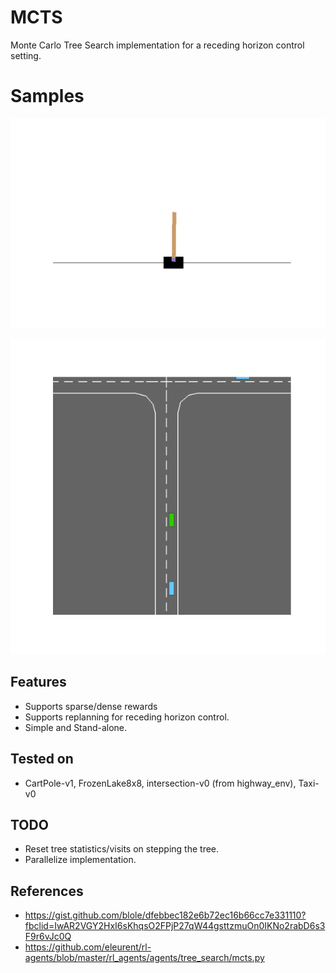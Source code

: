 # MCTS
Monte Carlo Tree Search implementation for a receding horizon control setting.

# Samples

<p align="center">
  <img src="/samples/gym_animation.gif" alt="Sublime's custom image"/>
</p>
<p align="center">
  <img src="/samples/intersection.gif" alt="Sublime's custom image"/>
</p>

## Features

- Supports sparse/dense rewards
- Supports replanning for receding horizon control.
- Simple and Stand-alone. 

## Tested on

- CartPole-v1, FrozenLake8x8, intersection-v0 (from highway_env), Taxi-v0

## TODO 

- Reset tree statistics/visits on stepping the tree.
- Parallelize implementation.

## References

- https://gist.github.com/blole/dfebbec182e6b72ec16b66cc7e331110?fbclid=IwAR2VGY2HxI6sKhqsO2FPjP27qW44gsttzmuOn0IKNo2rabD6s3F9r6vJc0Q
- https://github.com/eleurent/rl-agents/blob/master/rl_agents/agents/tree_search/mcts.py
